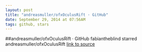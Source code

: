 ```yaml
---
layout: post
title: "andreasmuller/ofxOculusRift · GitHub"
date: September 29, 2014 at 07:56AM
tags: github, stars
---
```

##andreasmuller/ofxOculusRift · GitHub
fabiantheblind starred andreasmuller/ofxOculusRift
[link to source](http://ift.tt/17sMglK) 
